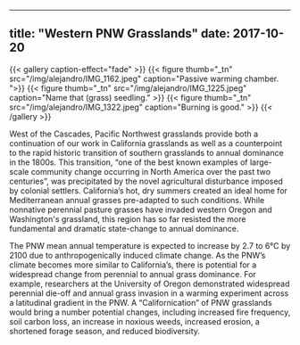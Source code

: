 
---
title: "Western PNW Grasslands"
date: 2017-10-20
---


{{< gallery caption-effect="fade" >}}
  {{< figure thumb="_tn" src="/img/alejandro/IMG_1162.jpeg" caption="Passive warming chamber. ">}}
  {{< figure thumb="_tn" src="/img/alejandro/IMG_1225.jpeg" caption="Name that (grass) seedling." >}}
  {{< figure thumb="_tn" src="/img/alejandro/IMG_1322.jpeg" caption="Burning is good." >}}
{{< /gallery >}}

<!--more-->
West of the Cascades, Pacific Northwest grasslands provide both a continuation of our work in California grasslands as well as a counterpoint to the rapid historic transition of southern grasslands to annual dominance in the 1800s. This transition, “one of the best known examples of large-scale community change occurring in North America over the past two centuries”, was precipitated by the novel agricultural disturbance imposed by colonial settlers. California’s hot, dry summers created an ideal home for Mediterranean annual grasses pre-adapted to such conditions. While nonnative perennial pasture grasses have invaded western Oregon and Washington's grassland, this region has so far resisted the more fundamental and dramatic state-change to annual dominance.

The PNW mean annual temperature is expected to increase by 2.7 to 6°C by 2100 due to anthropogenically induced climate change. As the PNW’s climate becomes more similar to California’s, there is potential for a widespread change from perennial to annual grass dominance. For example, researchers at the University of Oregon demonstrated widespread perennial die-off and annual grass invasion in a warming experiment across a latitudinal gradient in the PNW. A “Californication” of PNW grasslands would bring a number potential changes, including increased fire frequency, soil carbon loss, an increase in noxious weeds, increased erosion, a shortened forage season, and reduced biodiversity.